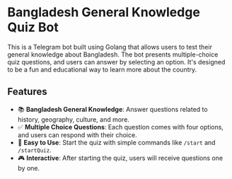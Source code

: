 # Bangladesh General Knowledge Quiz Bot

This is a Telegram bot built using Golang that allows users to test their general knowledge about Bangladesh. The bot presents multiple-choice quiz questions, and users can answer by selecting an option. It's designed to be a fun and educational way to learn more about the country.

## Features

- 📚 **Bangladesh General Knowledge**: Answer questions related to history, geography, culture, and more.
- ✅ **Multiple Choice Questions**: Each question comes with four options, and users can respond with their choice.
- 🚀 **Easy to Use**: Start the quiz with simple commands like `/start` and `/startQuiz`.
- 🎮 **Interactive**: After starting the quiz, users will receive questions one by one.
